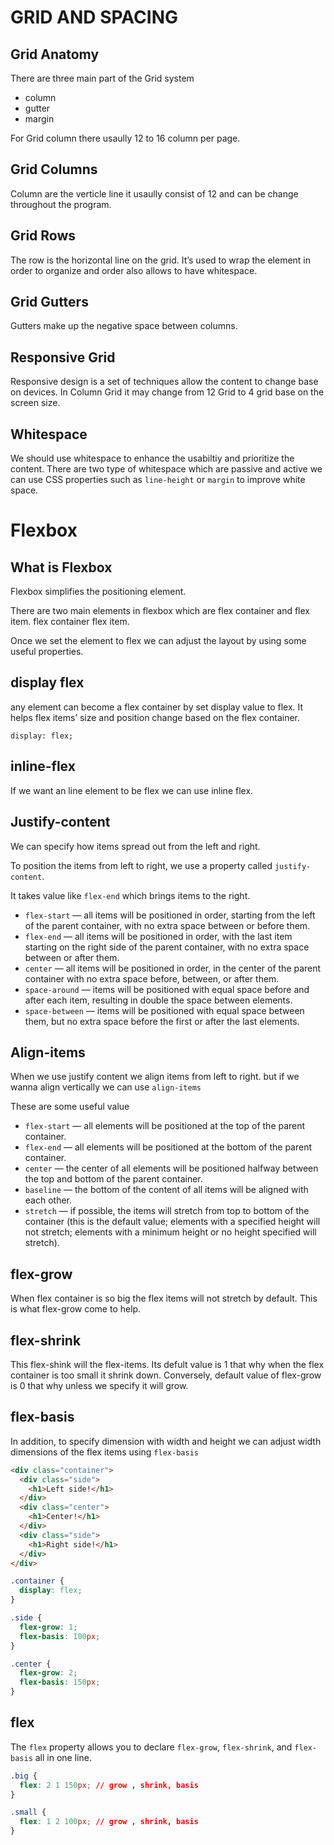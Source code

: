 # GRID AND SPACING

## Grid Anatomy

There are three main part of the Grid system

- column
- gutter
- margin

For Grid column there usaully 12 to 16 column per page.

## Grid Columns

Column are the verticle line it usaully consist of 12 and can be change throughout the program.

## Grid Rows

The row is the horizontal line on the grid. It’s used to wrap the element in order to organize and order also allows to have whitespace.

## Grid Gutters

Gutters make up the negative space between columns.

## Responsive Grid

Responsive design is a set of techniques allow the content to change base on devices.
In Column Grid it may change from 12 Grid to 4 grid base on the screen size.

## Whitespace

We should use whitespace to enhance the usabiltiy and prioritize the content.
There are two type of whitespace which are passive and active
we can use CSS properties such as `line-height` or `margin` to improve white space.

# Flexbox

## What is Flexbox

Flexbox simplifies the positioning element.

There are two main elements in flexbox which are flex container and flex item. flex container flex item.

Once we set the element to flex we can adjust the layout by using some useful properties.

## display flex

any element can become a flex container by set display value to flex. It helps flex items’ size and position change based on the flex container.

```
display: flex;
```

## inline-flex

If we want an line element to be flex we can use inline flex.

## Justify-content

We can specify how items spread out from the left and right.

To position the items from left to right, we use a property called `justify-content`.

It takes value like `flex-end` which brings items to the right.

- `flex-start` — all items will be positioned in order, starting from the left of the parent container, with no extra space between or before them.
- `flex-end` — all items will be positioned in order, with the last item starting on the right side of the parent container, with no extra space between or after them.
- `center` — all items will be positioned in order, in the center of the parent container with no extra space before, between, or after them.
- `space-around` — items will be positioned with equal space before and after each item, resulting in double the space between elements.
- `space-between` — items will be positioned with equal space between them, but no extra space before the first or after the last elements.

## Align-items

When we use justify content we align items from left to right. but if we wanna align vertically we can use `align-items`

These are some useful value

- `flex-start` — all elements will be positioned at the top of the parent container.
- `flex-end` — all elements will be positioned at the bottom of the parent container.
- `center` — the center of all elements will be positioned halfway between the top and bottom of the parent container.
- `baseline` — the bottom of the content of all items will be aligned with each other.
- `stretch` — if possible, the items will stretch from top to bottom of the container (this is the default value; elements with a specified height will not stretch; elements with a minimum height or no height specified will stretch).

## flex-grow

When flex container is so big the flex items will not stretch by default. This is what flex-grow come to help.

## flex-shrink

This flex-shink will the flex-items. Its defult value is 1 that why when the flex container is too small it shrink down. Conversely, default value of flex-grow is 0 that why unless we specify it will grow.

## flex-basis

In addition, to specify dimension with width and height we can adjust width dimensions of the flex items using `flex-basis`

```html
<div class="container">
  <div class="side">
    <h1>Left side!</h1>
  </div>
  <div class="center">
    <h1>Center!</h1>
  </div>
  <div class="side">
    <h1>Right side!</h1>
  </div>
</div>
```

```css
.container {
  display: flex;
}

.side {
  flex-grow: 1;
  flex-basis: 100px;
}

.center {
  flex-grow: 2;
  flex-basis: 150px;
}
```

## flex

The `flex` property allows you to declare `flex-grow`, `flex-shrink`, and `flex-basis` all in one line.

```css
.big {
  flex: 2 1 150px; // grow , shrink, basis
}

.small {
  flex: 1 2 100px; // grow , shrink, basis
}
```
